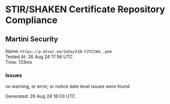 # STIR/SHAKEN Certificate Repository Compliance

## Martini Security

Name: `https://p.mtsec.me/2e5a/X1N-FZYCCW4_.pem`\
Tested At: 26 Aug 24 17:56 UTC\
Time: 133ms

### Issues

no warning, or error, or notice date level issues were found

Generated: 26 Aug 24 18:03 UTC